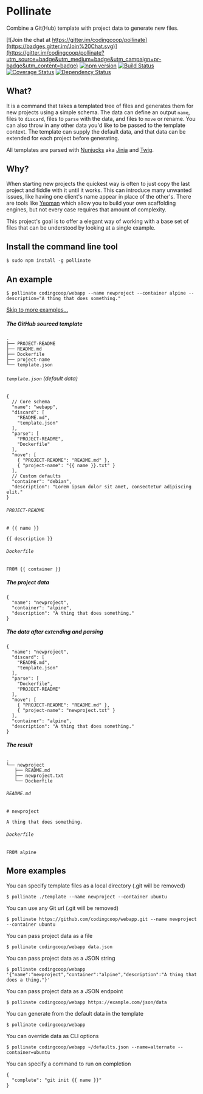 # Pollinate

Combine a Git(Hub) template with project data to generate new files.

[![Join the chat at https://gitter.im/codingcoop/pollinate](https://badges.gitter.im/Join%20Chat.svg)](https://gitter.im/codingcoop/pollinate?utm_source=badge&utm_medium=badge&utm_campaign=pr-badge&utm_content=badge)  [![npm version](https://badge.fury.io/js/pollinate.svg)](https://badge.fury.io/js/pollinate)  [![Build Status](https://travis-ci.org/codingcoop/pollinate.svg?branch=master)](https://travis-ci.org/codingcoop/pollinate) [![Coverage Status](https://coveralls.io/repos/github/codingcoop/pollinate/badge.svg?branch=master)](https://coveralls.io/github/codingcoop/pollinate?branch=master) [![Dependency Status](https://david-dm.org/codingcoop/pollinate.svg)](https://david-dm.org/codingcoop/pollinate)

## What?

It is a command that takes a templated tree of files and generates them for new
projects using a simple schema. The data can define an output `name`, files to
`discard`, files to `parse` with the data, and files to `move` or rename. You can
also throw in any other data you'd like to be passed to the template context. The
template can supply the default data, and that data can be extended for each
project before generating.

All templates are parsed with [Nunjucks](http://mozilla.github.io/nunjucks/) aka
[Jinja](http://jinja.pocoo.org/) and [Twig](http://twig.sensiolabs.org/).

## Why?

When starting new projects the quickest way is often to just copy the last project and
fiddle with it until it works. This can introduce many unwanted issues, like having one
client's name appear in place of the other's. There are tools like [Yeoman](http://yeoman.io)
which allow you to build your own scaffolding engines, but not every case requires that
amount of complexity.

This project's goal is to offer a elegant way of working with a base set of files that
can be understood by looking at a single example.

## Install the command line tool

```
$ sudo npm install -g pollinate
```

## An example

```
$ pollinate codingcoop/webapp --name newproject --container alpine --description="A thing that does something." 
```
[Skip to more examples...](#more-examples)

##### The GitHub sourced template

```
.
├── PROJECT-README
├── README.md
├── Dockerfile
├── project-name
└── template.json
```

###### `template.json` (default data)

```
{
  // Core schema
  "name": "webapp",
  "discard": [
    "README.md",
    "template.json"
  ],
  "parse": [
    "PROJECT-README",
    "Dockerfile"
  ],
  "move": [
    { "PROJECT-README": "README.md" },
    { "project-name": "{{ name }}.txt" }
  ],
  // Custom defaults
  "container": "debian",
  "description": "Lorem ipsum dolor sit amet, consectetur adipiscing elit."
}
```

###### `PROJECT-README`

```
# {{ name }}

{{ description }}
```

###### `Dockerfile`

```
FROM {{ container }}
```

##### The project data

```
{
  "name": "newproject",
  "container": "alpine",
  "description": "A thing that does something."
}
```

##### The data after extending and parsing

```
{
  "name": "newproject",
  "discard": [
    "README.md",
    "template.json"
  ],
  "parse": [
    "Dockerfile",
    "PROJECT-README"
  ],
  "move": [
    { "PROJECT-README": "README.md" },
    { "project-name": "newproject.txt" }
  ],
  "container": "alpine",
  "description": "A thing that does something."
}
```

##### The result

```
.
└── newproject
   ├── README.md
   ├── newproject.txt
   └── Dockerfile
```

###### `README.md`

```
# newproject

A thing that does something.
```

###### `Dockerfile`

```
FROM alpine
```

## More examples

You can specify template files as a local directory (.git will be removed)
```
$ pollinate ./template --name newproject --container ubuntu
```

You can use any Git url (.git will be removed)
```
$ pollinate https://github.com/codingcoop/webapp.git --name newproject --container ubuntu
```

You can pass project data as a file
```
$ pollinate codingcoop/webapp data.json
```

You can pass project data as a JSON string
```
$ pollinate codingcoop/webapp '{"name":"newproject","container":"alpine","description":"A thing that does a thing."}'
```

You can pass project data as a JSON endpoint
```
$ pollinate codingcoop/webapp https://example.com/json/data
```

You can generate from the default data in the template
```
$ pollinate codingcoop/webapp
```

You can override data as CLI options
```
$ pollinate codingcoop/webapp ~/defaults.json --name=alternate --container=ubuntu
```

You can specify a command to run on completion
```
{
  "complete": "git init {{ name }}"
}
```
